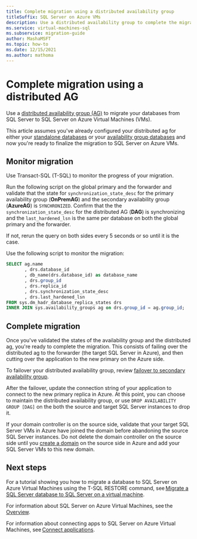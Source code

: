 ```yaml
---
title: Complete migration using a distributed availability group
titleSuffix: SQL Server on Azure VMs
description: Use a distributed availability group to complete the migration of your SQL Server databases to SQL Server on Azure VMs. 
ms.service: virtual-machines-sql
ms.subservice: migration-guide
author: MashaMSFT
ms.topic: how-to
ms.date: 12/15/2021
ms.author: mathoma
---
```

# Complete migration using a distributed AG

Use a [distributed availability group (AG)](/sql/database-engine/availability-groups/windows/distributed-availability-groups) to migrate your databases from SQL Server to SQL Server on Azure Virtual Machines (VMs). 

This article assumes you've already configured your distributed ag for either your [standalone databases](sql-server-distributed-availability-group-migrate-standalone-instance.md) or your [availability group databases](sql-server-distributed-availability-group-migrate-ag.md) and now you're ready to finalize the migration to SQL Server on Azure VMs. 

## Monitor migration

Use Transact-SQL (T-SQL) to monitor the progress of your migration. 

Run the following script on the global primary and the forwarder and validate that the state  for `synchronization_state_desc` for the primary availability group (**OnPremAG**) and the secondary availability group (**AzureAG**) is `SYNCHRONIZED`. Confirm that the the `synchronization_state_desc` for the distributed AG (**DAG**) is synchronizing and the `last_hardened_lsn` is the same per database on both the global primary and the forwarder. 

If not, rerun the query on both sides every 5 seconds or so until it is the case. 

Use the following script to monitor the migration:

```sql
SELECT ag.name 
       , drs.database_id 
       , db_name(drs.database_id) as database_name 
       , drs.group_id 
       , drs.replica_id 
       , drs.synchronization_state_desc 
       , drs.last_hardened_lsn   
FROM sys.dm_hadr_database_replica_states drs  
INNER JOIN sys.availability_groups ag on drs.group_id = ag.group_id; 
```

## Complete migration 

Once you've validated the states of the availability group and the distributed ag, you're ready to complete the migration. This consists of failing over the distributed ag to the forwarder (the target SQL Server in Azure), and then cutting over the application to the new primary on the Azure side. 

To failover your distributed availability group, review [failover to secondary availability group](/sql/database-engine/availability-groups/windows/configure-distributed-availability-groups#failover). 

After the failover, update the connection string of your application to connect to the new primary replica in Azure. At this point, you can choose to maintain the distributed availability group, or use `DROP AVAILABILITY GROUP [DAG]` on the both the source and target SQL Server instances to drop it. 

If your domain controller is on the source side, validate that your target SQL Server VMs in Azure have joined the domain before abandoning the source SQL Server instances. Do not delete the domain controller on the source side until you [create a domain](../../virtual-machines/windows/availability-group-manually-configure-prerequisites-tutorial-multi-subnet.md#create-domain-controllers) on the source side in Azure and add your SQL Server VMs to this new domain. 


## Next steps

For a tutorial showing you how to migrate a database to SQL Server on Azure Virtual Machines using the T-SQL RESTORE command, see [Migrate a SQL Server database to SQL Server on a virtual machine](../../virtual-machines/windows/migrate-to-vm-from-sql-server.md). 

For information about SQL Server on Azure Virtual Machines, see the [Overview](../../virtual-machines/windows/sql-server-on-azure-vm-iaas-what-is-overview.md). 

For information about connecting apps to SQL Server on Azure Virtual Machines, see [Connect applications](../../virtual-machines/windows/ways-to-connect-to-sql.md). 



